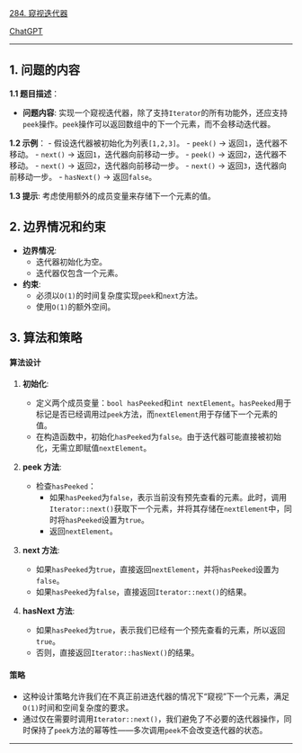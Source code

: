 [284. 窥视迭代器](https://leetcode.cn/problems/peeking-iterator)

[ChatGPT](https://chat.openai.com/g/g-GsMNEr76r-c-master)

---

## 1. 问题的内容
**1.1 题目描述**：
- **问题内容**: 实现一个窥视迭代器，除了支持`Iterator`的所有功能外，还应支持`peek`操作。`peek`操作可以返回数组中的下一个元素，而不会移动迭代器。

**1.2 示例**：
    - 假设迭代器被初始化为列表`[1,2,3]`。
    - `peek()` -> 返回`1`，迭代器不移动。
    - `next()` -> 返回`1`，迭代器向前移动一步。
    - `peek()` -> 返回`2`，迭代器不移动。
    - `next()` -> 返回`2`，迭代器向前移动一步。
    - `next()` -> 返回`3`，迭代器向前移动一步。
    - `hasNext()` -> 返回`false`。

**1.3 提示**:
考虑使用额外的成员变量来存储下一个元素的值。

## 2. 边界情况和约束
- **边界情况**:
    - 迭代器初始化为空。
    - 迭代器仅包含一个元素。
- **约束**:
    - 必须以`O(1)`的时间复杂度实现`peek`和`next`方法。
    - 使用`O(1)`的额外空间。


## 3. 算法和策略

#### 算法设计

1. **初始化**:
   - 定义两个成员变量：`bool hasPeeked`和`int nextElement`。`hasPeeked`用于标记是否已经调用过`peek`方法，而`nextElement`用于存储下一个元素的值。
   - 在构造函数中，初始化`hasPeeked`为`false`。由于迭代器可能直接被初始化，无需立即赋值`nextElement`。

2. **peek 方法**:
   - 检查`hasPeeked`：
     - 如果`hasPeeked`为`false`，表示当前没有预先查看的元素。此时，调用`Iterator::next()`获取下一个元素，并将其存储在`nextElement`中，同时将`hasPeeked`设置为`true`。
     - 返回`nextElement`。

3. **next 方法**:
   - 如果`hasPeeked`为`true`，直接返回`nextElement`，并将`hasPeeked`设置为`false`。
   - 如果`hasPeeked`为`false`，直接返回`Iterator::next()`的结果。

4. **hasNext 方法**:
   - 如果`hasPeeked`为`true`，表示我们已经有一个预先查看的元素，所以返回`true`。
   - 否则，直接返回`Iterator::hasNext()`的结果。

#### 策略

- 这种设计策略允许我们在不真正前进迭代器的情况下“窥视”下一个元素，满足`O(1)`时间和空间复杂度的要求。
- 通过仅在需要时调用`Iterator::next()`，我们避免了不必要的迭代器操作，同时保持了`peek`方法的幂等性——多次调用`peek`不会改变迭代器的状态。


---
